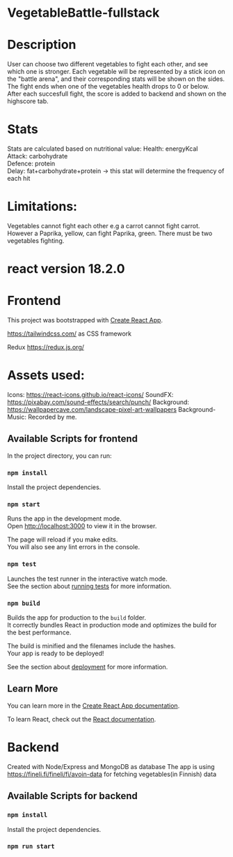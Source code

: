# VegetableBattle-fullstack

# Description

User can choose two different vegetables to fight each other, and see which one is stronger.   Each vegetable will be represented by a stick icon on the "battle arena", and their corresponding stats will be shown on the sides.  
The fight ends when one of the vegetables health drops to 0 or below.  
After each succesfull fight, the score is added to backend and shown on the highscore tab.

# Stats
Stats are calculated based on nutritional value:
  Health: energyKcal    
  Attack: carbohydrate  
  Defence: protein  
  Delay: fat+carbohydrate+protein -> this stat will determine the frequency of each hit  
 
 
 
# Limitations: 
  Vegetables cannot fight each other e.g a carrot cannot fight carrot. However a Paprika, yellow, can fight Paprika, green.
  There must be two vegetables fighting.
  
  
  


# react version 18.2.0

# Frontend
This project was bootstrapped with [Create React App](https://github.com/facebook/create-react-app).

https://tailwindcss.com/ as CSS framework

Redux https://redux.js.org/

# Assets used:

Icons: https://react-icons.github.io/react-icons/
SoundFX: https://pixabay.com/sound-effects/search/punch/
Background: https://wallpapercave.com/landscape-pixel-art-wallpapers
Background-Music: Recorded by me.

## Available Scripts for frontend

In the project directory, you can run:

### `npm install`

Install the project dependencies.

### `npm start`

Runs the app in the development mode.<br />
Open [http://localhost:3000](http://localhost:3000) to view it in the browser.

The page will reload if you make edits.<br />
You will also see any lint errors in the console.

### `npm test`

Launches the test runner in the interactive watch mode.<br />
See the section about [running tests](https://facebook.github.io/create-react-app/docs/running-tests) for more information.

### `npm build`

Builds the app for production to the `build` folder.<br />
It correctly bundles React in production mode and optimizes the build for the best performance.

The build is minified and the filenames include the hashes.<br />
Your app is ready to be deployed!

See the section about [deployment](https://facebook.github.io/create-react-app/docs/deployment) for more information.

## Learn More

You can learn more in the [Create React App documentation](https://facebook.github.io/create-react-app/docs/getting-started).

To learn React, check out the [React documentation](https://reactjs.org/).


# Backend

Created with Node/Express and MongoDB as database
The app is using https://fineli.fi/fineli/fi/avoin-data for fetching vegetables(in Finnish) data

## Available Scripts for backend

### `npm install`

Install the project dependencies.

### `npm run start`

